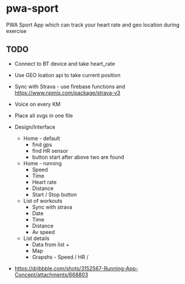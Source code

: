 # pwa-sport

PWA Sport App which can track your heart rate and geo location  during exercise

## TODO
- Connect to BT device and take heart_rate
- Use GEO loation api to take current position
- Sync with Strava - use firebase functions and https://www.npmjs.com/package/strava-v3
- Voice on every KM
- Place all svgs in one file
- Design/Interface
  - Home - default
    - find gps
    - find HR sensor
    - button start after above two are found
  - Home - running
    - Speed
    - Time
    - Heart rate
    - Distance
    - Start / Stop button
  - List of workouts
    - Sync with strava
    - Date
    - Time
    - Distance
    - Av speed
  - List details
    - Data from list +
    - Map
    - Grapshs - Speed / HR /


- https://dribbble.com/shots/3152567-Running-App-Concept/attachments/668803
